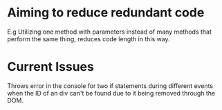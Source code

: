 # Aiming to reduce redundant code
E.g Utilizing one method with parameters instead of many methods that perform the same thing, reduces code length in this way. 
 
# Current Issues 
Throws error in the console for two if statements during different events when the ID of an div can't be found due to it being removed through the DOM. 
